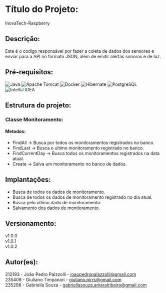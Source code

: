 # Título do Projeto: 
InovaTech-Raspberry

## Descrição: 
Este é o codigo responsável por fazer a coleta de dados dos sensores e enviar para a API no formato JSON, além de emitir alertas sonoros e de luz.

## Pré-requisitos: 
![Java](https://img.shields.io/badge/java-%23ED8B00.svg?style=for-the-badge&logo=openjdk&logoColor=white)
![Apache Tomcat](https://img.shields.io/badge/apache%20tomcat-%23F8DC75.svg?style=for-the-badge&logo=apache-tomcat&logoColor=black)
![Docker](https://img.shields.io/badge/docker-%230db7ed.svg?style=for-the-badge&logo=docker&logoColor=white)
![Hibernate](https://img.shields.io/badge/Hibernate-59666C?style=for-the-badge&logo=Hibernate&logoColor=white)
![PostgreSQL](https://img.shields.io/badge/PostgreSQL-316192?style=for-the-badge&logo=postgresql&logoColor=white)
![IntelliJ IDEA](https://img.shields.io/badge/IntelliJIDEA-000000.svg?style=for-the-badge&logo=intellij-idea&logoColor=white)

## Estrutura do projeto:
### Classe Monitoramento:
#### Metodos: 
- FindAll -> Busca por todos os monitoramentos registrados no banco.
- FindLast -> Busca o ultimo monitoramento registrado no banco.
- FindCurrentDay -> Busca todos os monitoramentos registrados na data atual.
- Create -> Salva um monitoramento no banco de dados.

## Implantações: 
- Busca de todos os dados de monitoramento.
- Busca de todos os dados de monitoramento registrado no dia atual.
- Busca pelo ultimo dado de monitoramento.
- Salvamento dos dados de monitoramento.

## Versionamento:
v1.0.0 <br>
v1.0.1 <br>
v1.0.2

## Autor(es):
212193 - João Pedro Palzzolli - joaopedropalazzolli@gmail.com <br>
235409 - Giuliano Timpanari - giuliano.pirrs@gmail.com <br>
235298 - Gabriella Souza - gabriellasouza.amaralribeiro@gmail.com
